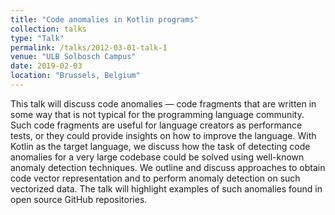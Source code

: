 ```yaml
---
title: "Code anomalies in Kotlin programs"
collection: talks
type: "Talk"
permalink: /talks/2012-03-01-talk-1
venue: "ULB Solbosch Campus"
date: 2019-02-03
location: "Brussels, Belgium"
---
```


This talk will discuss code anomalies — code fragments that are written in some way that is not typical for the programming language community. Such code fragments are useful for language creators as performance tests, or they could provide insights on how to improve the language. With Kotlin as the target language, we discuss how the task of detecting code anomalies for a very large codebase could be solved using well-known anomaly detection techniques. We outline and discuss approaches to obtain code vector representation and to perform anomaly detection on such vectorized data. The talk will highlight examples of such anomalies found in open source GitHub repositories. 